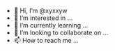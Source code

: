 - 👋 Hi, I’m @xyxxyw
- 👀 I’m interested in ...
- 🌱 I’m currently learning ...
- 💞️ I’m looking to collaborate on ...
- 📫 How to reach me ...

<!---
xyxxyw/xyxxyw is a ✨ special ✨ repository because its `README.md` (this file) appears on your GitHub profile.
You can click the Preview link to take a look at your changes.
--->

